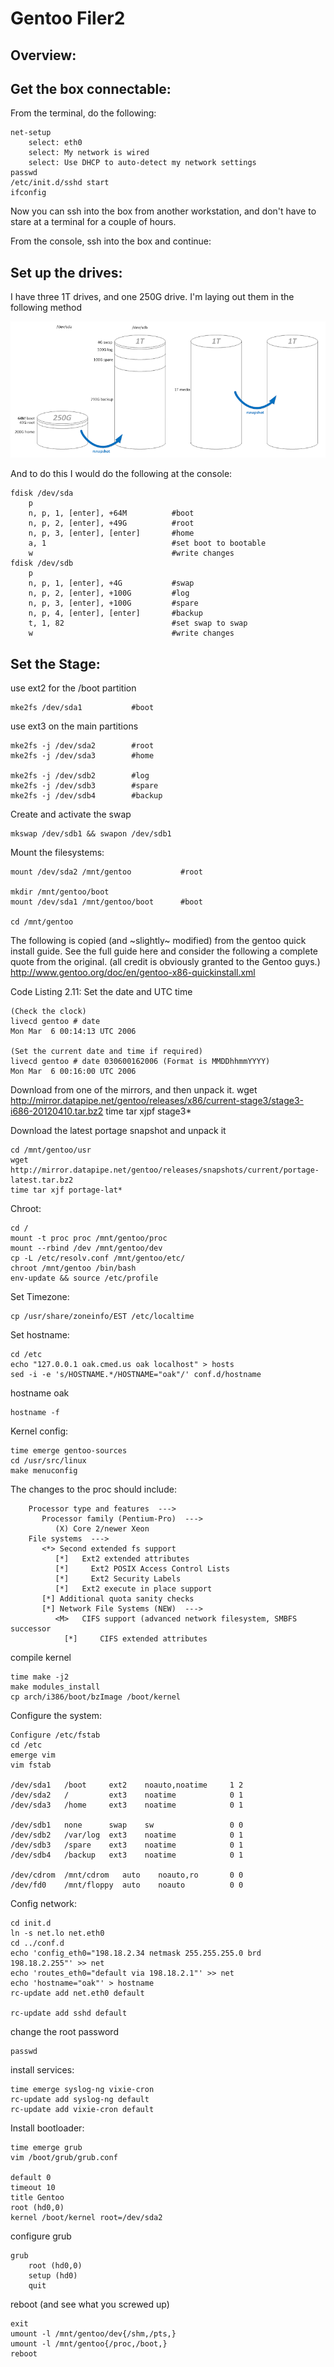 # Gentoo Filer2

## Overview:

## Get the box connectable:
From the terminal, do the following:
```
net-setup
    select: eth0
    select: My network is wired
    select: Use DHCP to auto-detect my network settings
passwd
/etc/init.d/sshd start
ifconfig
```

Now you can ssh into the box from another workstation, and don't have to stare at a terminal for a couple of hours.  

From the console, ssh into the box and continue:

## Set up the drives:
I have three 1T drives, and one 250G drive.  I'm laying out them in the following method

<img src="../img/filer2.png">

And to do this I would do the following at the console:
```
fdisk /dev/sda
    p
    n, p, 1, [enter], +64M          #boot
    n, p, 2, [enter], +49G          #root
    n, p, 3, [enter], [enter]       #home
    a, 1                            #set boot to bootable 
    w                               #write changes 
fdisk /dev/sdb
    p
    n, p, 1, [enter], +4G           #swap
    n, p, 2, [enter], +100G         #log
    n, p, 3, [enter], +100G         #spare
    n, p, 4, [enter], [enter]       #backup  
    t, 1, 82                        #set swap to swap
    w                               #write changes
```

## Set the Stage:

use ext2 for the /boot partition
```
mke2fs /dev/sda1           #boot
```

use ext3 on the main partitions
```
mke2fs -j /dev/sda2        #root
mke2fs -j /dev/sda3        #home

mke2fs -j /dev/sdb2        #log
mke2fs -j /dev/sdb3        #spare
mke2fs -j /dev/sdb4        #backup
```

Create and activate the swap
```
mkswap /dev/sdb1 && swapon /dev/sdb1
```

Mount the filesystems:
```
mount /dev/sda2 /mnt/gentoo           #root

mkdir /mnt/gentoo/boot
mount /dev/sda1 /mnt/gentoo/boot      #boot

cd /mnt/gentoo
```

The following is copied (and ~slightly~ modified) from the gentoo quick install guide.  See the full guide here and consider the following a complete quote from the original.  (all credit is obviously granted to the Gentoo guys.)
http://www.gentoo.org/doc/en/gentoo-x86-quickinstall.xml

Code Listing 2.11: Set the date and UTC time
```
(Check the clock)
livecd gentoo # date
Mon Mar  6 00:14:13 UTC 2006

(Set the current date and time if required)
livecd gentoo # date 030600162006 (Format is MMDDhhmmYYYY)
Mon Mar  6 00:16:00 UTC 2006
```

Download from one of the mirrors, and then unpack it.
wget http://mirror.datapipe.net/gentoo/releases/x86/current-stage3/stage3-i686-20120410.tar.bz2
time tar xjpf stage3*

Download the latest portage snapshot and unpack it
```
cd /mnt/gentoo/usr
wget http://mirror.datapipe.net/gentoo/releases/snapshots/current/portage-latest.tar.bz2
time tar xjf portage-lat*
```

Chroot:
```
cd /
mount -t proc proc /mnt/gentoo/proc
mount --rbind /dev /mnt/gentoo/dev
cp -L /etc/resolv.conf /mnt/gentoo/etc/
chroot /mnt/gentoo /bin/bash
env-update && source /etc/profile
```

Set Timezone:
```
cp /usr/share/zoneinfo/EST /etc/localtime
```

Set hostname:
```
cd /etc
echo "127.0.0.1 oak.cmed.us oak localhost" > hosts
sed -i -e 's/HOSTNAME.*/HOSTNAME="oak"/' conf.d/hostname
```

hostname oak
```
hostname -f
```

Kernel config:
```
time emerge gentoo-sources
cd /usr/src/linux
make menuconfig
```

The changes to the proc should include:
```
    Processor type and features  ---> 
       Processor family (Pentium-Pro)  --->
          (X) Core 2/newer Xeon
    File systems  --->
       <*> Second extended fs support                               
          [*]   Ext2 extended attributes  
          [*]     Ext2 POSIX Access Control Lists
          [*]     Ext2 Security Labels 
          [*]   Ext2 execute in place support
       [*] Additional quota sanity checks
       [*] Network File Systems (NEW)  --->
          <M>   CIFS support (advanced network filesystem, SMBFS successor
            [*]     CIFS extended attributes
```

compile kernel
```
time make -j2
make modules_install
cp arch/i386/boot/bzImage /boot/kernel
```

Configure the system:
```
Configure /etc/fstab
cd /etc
emerge vim
vim fstab

/dev/sda1   /boot     ext2    noauto,noatime     1 2
/dev/sda2   /         ext3    noatime            0 1
/dev/sda3   /home     ext3    noatime            0 1

/dev/sdb1   none      swap    sw                 0 0
/dev/sdb2   /var/log  ext3    noatime            0 1
/dev/sdb3   /spare    ext3    noatime            0 1
/dev/sdb4   /backup   ext3    noatime            0 1

/dev/cdrom  /mnt/cdrom   auto    noauto,ro       0 0
/dev/fd0    /mnt/floppy  auto    noauto          0 0
```

Config network:
```
cd init.d
ln -s net.lo net.eth0
cd ../conf.d
echo 'config_eth0="198.18.2.34 netmask 255.255.255.0 brd 198.18.2.255"' >> net
echo 'routes_eth0="default via 198.18.2.1"' >> net
echo 'hostname="oak"' > hostname
rc-update add net.eth0 default

rc-update add sshd default
```

change the root password
```
passwd
```

install services:
```
time emerge syslog-ng vixie-cron
rc-update add syslog-ng default
rc-update add vixie-cron default
```

Install bootloader:
```
time emerge grub
vim /boot/grub/grub.conf

default 0
timeout 10
title Gentoo
root (hd0,0)
kernel /boot/kernel root=/dev/sda2
```

configure grub
```
grub
    root (hd0,0)
    setup (hd0)
    quit
```

reboot (and see what you screwed up)
```
exit
umount -l /mnt/gentoo/dev{/shm,/pts,}
umount -l /mnt/gentoo{/proc,/boot,}
reboot
```


